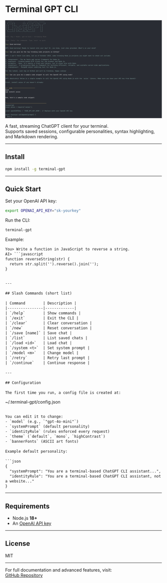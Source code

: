 # Terminal GPT CLI

![alt text](/app/assets/terminal-image.png)

A fast, streaming ChatGPT client for your terminal.  
Supports saved sessions, configurable personalities, syntax highlighting, and Markdown rendering.

---

## Install

```bash
npm install -g terminal-gpt
```

---

## Quick Start

Set your OpenAI API key:

```bash
export OPENAI_API_KEY="sk-yourkey"
```

Run the CLI:

```bash
terminal-gpt
```

Example:
```
You> Write a function in JavaScript to reverse a string.
AI> ```javascript
function reverseString(str) {
  return str.split('').reverse().join('');
}
```
```

---

## Slash Commands (short list)

| Command        | Description |
|----------------|-------------|
| `/help`        | Show commands |
| `/exit`        | Exit the CLI |
| `/clear`       | Clear conversation |
| `/new`         | Reset conversation |
| `/save [name]` | Save chat |
| `/list`        | List saved chats |
| `/load <id>`   | Load chat |
| `/system <t>`  | Set system prompt |
| `/model <m>`   | Change model |
| `/retry`       | Retry last prompt |
| `/continue`    | Continue response |

---

## Configuration

The first time you run, a config file is created at:

```
~/.terminal-gpt/config.json
```

You can edit it to change:
- `model` (e.g., `"gpt-4o-mini"`)
- `systemPrompt` (default personality)
- `identityRule` (rules enforced every request)
- `theme` (`default`, `mono`, `highContrast`)
- `bannerFonts` (ASCII art fonts)

Example default personality:

```json
{
  "systemPrompt": "You are a terminal-based ChatGPT CLI assistant...",
  "identityRule": "You are a terminal-based ChatGPT CLI assistant, not a website..."
}
```

---

## Requirements

- Node.js **18+**
- An [OpenAI API key](https://platform.openai.com/account/api-keys)

---

## License

MIT

---

For full documentation and advanced features, visit:  
[GitHub Repository](https://github.com/yourusername/terminal-gpt-cli)
